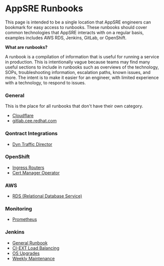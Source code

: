 # AppSRE Runbooks

This page is intended to be a single location that AppSRE engineers can bookmark for easy access to runbooks. These runbooks should cover common technologies that AppSRE interacts with on a regular basis, examples includes AWS RDS, Jenkins, GitLab, or OpenShift.

**What are runbooks?**

A runbook is a compilation of information that is useful for running a service in production. This is intentionally vague because teams may find many useful sections to include in runbooks such as overviews of the technology, SOPs, troubleshooting information, escalation paths, known issues, and more. The intent is to make it easier for an engineer, with limited experience with a technology, to respond to issues.

### General

This is the place for all runbooks that don't have their own category.

* [Cloudflare](/docs/app-sre/runbook/cloudflare.md)
* [gitlab.cee.redhat.com](/docs/app-sre/runbook/gitlab-cee-redhat-com.md)

### Qontract Integrations
* [Dyn Traffic Director](/docs/app-sre/runbook/integration-dyn-traffic-director.md)

### OpenShift
* [Ingress Routers](/docs/app-sre/runbook/openshift-ingress-routers.md)
* [Cert Manager Operator](/docs/app-sre/runbook/cert-manager.md)

### AWS
* [RDS (Relational Database Service)](/docs/aws/runbook/aws-rds.md)

### Monitoring
* [Prometheus](/docs/app-sre/runbook/prometheus.md)

### Jenkins
* [General Runbook](/docs/app-sre/runbook/jenkins.md)
* [CI-EXT Load Balancing](/docs/app-sre/runbook/jenkins-ci.ext-waf_alb.md)
* [OS Upgrades](/docs/app-sre/runbook/jenkins-os-upgrade-workflow.md)
* [Weekly Maintenance](/docs/app-sre/runbook/jenkins-weekly-maintenance.md)
